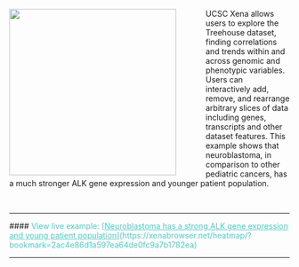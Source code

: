 <a href="https://xenabrowser.net/heatmap/?bookmark=2ac4e86d1a597ea64de0fc9a7b1782ea/"><img src="https://github.com/ucscXena/cohortMetaData/blob/master/cohort_Treehouse%20public%20expression%20dataset%20(July%202017)/high-res-xena-screenshot-oct.16.2017.png" align="left" height="300" style="padding-right:50px;"></a>

UCSC Xena allows users to explore the Treehouse dataset, finding correlations and trends within and across genomic and phenotypic variables. Users can interactively add, remove, and rearrange arbitrary slices of data including genes, transcripts and other dataset features. This example shows that neuroblastoma, in comparison to other pediatric cancers, has a much stronger ALK gene expression and younger patient population.

<br>
<hr style="clear: both;">
#### <span style="color:#4ecdc4">View live example: [<span style="color:#4ecdc4"><u>Neuroblastoma has a strong ALK gene expression and young patient population</u></span>](https://xenabrowser.net/heatmap/?bookmark=2ac4e86d1a597ea64de0fc9a7b1782ea)</span>
<hr>
